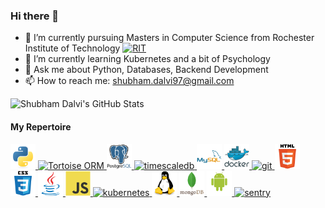### Hi there 👋


- 🔭 I’m currently pursuing Masters in Computer Science from Rochester Institute of Technology <a href="https://www.rit.edu/" target="_blank"> <img src="https://www.rit.edu/brandportal/sites/rit.edu.brandportal/files/inline-images/new_RIT_logo1_RGB_0.png" alt="RIT" width="18" height="10"/> </a>
- 🌱 I’m currently learning Kubernetes and a bit of Psychology
- 💬 Ask me about Python, Databases, Backend Development
- 📫 How to reach me: <a href="mailto:shubham.dalvi97@gmail.com">shubham.dalvi97@gmail.com</a>


<img src="https://github-readme-stats.vercel.app/api?username=saintlyzero&show_icons=true&theme=dracula&hide=commits" alt="Shubham Dalvi's GitHub Stats"></img>


<h4 align="left">My Repertoire</h4>
<p align="left"> <a href="https://www.python.org" target="_blank"> <img src="https://raw.githubusercontent.com/devicons/devicon/master/icons/python/python-original.svg" alt="python" width="40" height="40"/> </a> <a href="https://github.com/tortoise" target="_blank"> <img src="https://avatars.githubusercontent.com/u/42678965" alt="Tortoise ORM" width="40" height="40"/> </a> <a href="https://www.postgresql.org" target="_blank"> <img src="https://raw.githubusercontent.com/devicons/devicon/master/icons/postgresql/postgresql-original-wordmark.svg" alt="postgresql" width="40" height="40"/> </a> <a href="https://www.timescale.com/" target="_blank"> <img src="https://avatars.githubusercontent.com/u/8986001" alt="timescaledb" width="40" height="40"/> </a> <a href="https://www.mysql.com/" target="_blank"> <img src="https://raw.githubusercontent.com/devicons/devicon/master/icons/mysql/mysql-original-wordmark.svg" alt="mysql" width="40" height="40"/> </a> <a href="https://www.docker.com/" target="_blank"> <img src="https://raw.githubusercontent.com/devicons/devicon/master/icons/docker/docker-original-wordmark.svg" alt="docker" width="40" height="40"/> </a> <a href="https://git-scm.com/" target="_blank">  <img src="https://www.vectorlogo.zone/logos/git-scm/git-scm-icon.svg" alt="git" width="40" height="40"/> </a> <a href="https://www.w3.org/html/" target="_blank"> <img src="https://raw.githubusercontent.com/devicons/devicon/master/icons/html5/html5-original-wordmark.svg" alt="html5" width="40" height="40"/> </a><a href="https://www.w3schools.com/css/" target="_blank"> <img src="https://raw.githubusercontent.com/devicons/devicon/master/icons/css3/css3-original-wordmark.svg" alt="css3" width="40" height="40"/> </a> <a href="https://www.java.com" target="_blank"> <img src="https://raw.githubusercontent.com/devicons/devicon/master/icons/java/java-original.svg" alt="java" width="40" height="40"/> </a> <a href="https://developer.mozilla.org/en-US/docs/Web/JavaScript" target="_blank"> <img src="https://raw.githubusercontent.com/devicons/devicon/master/icons/javascript/javascript-original.svg" alt="javascript" width="40" height="40"/> </a> <a href="https://kubernetes.io" target="_blank"> <img src="https://www.vectorlogo.zone/logos/kubernetes/kubernetes-icon.svg" alt="kubernetes" width="40" height="40"/> </a> <a href="https://www.linux.org/" target="_blank"> <img src="https://raw.githubusercontent.com/devicons/devicon/master/icons/linux/linux-original.svg" alt="linux" width="40" height="40"/> </a> <a href="https://www.mongodb.com/" target="_blank"> <img src="https://raw.githubusercontent.com/devicons/devicon/master/icons/mongodb/mongodb-original-wordmark.svg" alt="mongodb" width="40" height="40"/> </a>  <a href="https://developer.android.com" target="_blank"> <img src="https://raw.githubusercontent.com/devicons/devicon/master/icons/android/android-original-wordmark.svg" alt="android" width="40" height="40"/> </a>
 <a href="https://sentry.io/" target="_blank"> <img src="https://symbols.getvecta.com/stencil_95/63_sentry-icon.dc415135e6.svg" alt="sentry" width="40" height="40"/> </a></p>
 
<!--TODO: add ProductHunt Badge-->
